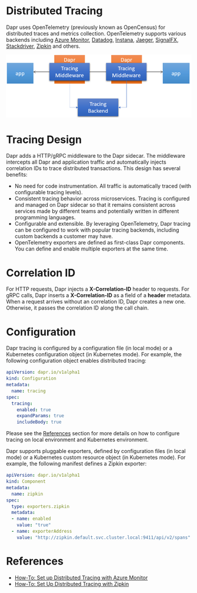 # Distributed Tracing 

Dapr uses OpenTelemetry (previously known as OpenCensus) for distributed traces and metrics collection. OpenTelemetry supports various backends including [Azure Monitor](https://azure.microsoft.com/en-us/services/monitor/), [Datadog](https://www.datadoghq.com), [Instana](https://www.instana.com), [Jaeger](https://www.jaegertracing.io/), [SignalFX](https://www.signalfx.com/), [Stackdriver](https://cloud.google.com/stackdriver), [Zipkin](https://zipkin.io) and others. 

![Tracing](../../images/tracing.png)

# Tracing Design

Dapr adds a HTTP/gRPC middleware to the Dapr sidecar. The middleware intercepts all Dapr and application traffic and automatically injects correlation IDs to trace distributed transactions. This design has several benefits:

* No need for code instrumentation. All traffic is automatically traced (with configurable tracing levels).
* Consistent tracing behavior across microservices. Tracing is configured and managed on Dapr sidecar so that it remains consistent across services made by different teams and potentially written in different programming languages.
* Configurable and extensible. By leveraging OpenTelemetry, Dapr tracing can be configured to work with popular tracing backends, including custom backends a customer may have.
* OpenTelemetry exporters are defined as first-class Dapr components. You can define and enable multiple exporters at the same time.

# Correlation ID

For HTTP requests, Dapr injects a **X-Correlation-ID** header to requests. For gRPC calls, Dapr inserts a **X-Correlation-ID** as a field of a **header** metadata. When a request arrives without an correlation ID, Dapr creates a new one. Otherwise, it passes the correlation ID along the call chain.

# Configuration

Dapr tracing is configured by a configuration file (in local mode) or a Kubernetes configuration object (in Kubernetes mode). For example, the following configuration object enables distributed tracing:

```yaml
apiVersion: dapr.io/v1alpha1
kind: Configuration
metadata:
  name: tracing
spec:
  tracing:
    enabled: true
    expandParams: true
    includeBody: true
```

Please see the [References](#references) section for more details on how to configure tracing on local environment and Kubernetes environment.

Dapr supports pluggable exporters, defined by configuration files (in local mode) or a Kubernetes custom resource object (in Kubernetes mode). For example, the following manifest defines a Zipkin exporter:

```yaml
apiVersion: dapr.io/v1alpha1
kind: Component
metadata:
  name: zipkin
spec:
  type: exporters.zipkin
  metadata:
  - name: enabled
    value: "true"
  - name: exporterAddress
    value: "http://zipkin.default.svc.cluster.local:9411/api/v2/spans"
```

# References
* [How-To: Set up Distributed Tracing with Azure Monitor](../../howto/diagnose-with-tracing/azure-monitor.md)
* [How-To: Set Up Distributed Tracing with Zipkin](../../howto/diagnose-with-tracing/zipkin.md)